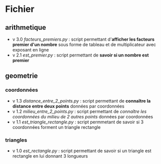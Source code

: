 # Fichier

## arithmetique
 - v 3.0 *facteurs_premiers.py* : script permettant d'**afficher les facteurs premier d'un nombre** sous forme de tableau et de multiplicateur avec exposant en ligne
 - v 2.1 *est_premier.py* : script permettant de **savoir si un nombre est premier**

## geometrie
### coordonnées
 - v 1.3 *distance_entre_2_points.py* : script permettant de **connaître la distance entre deux points** données par coordonnées
 - v 1.2 *milieu_entre_2_points.py* : script permettant de *connaître les coordonnées du milieu de 2 autres points* données par coordonnées
 - v 1.1 *est_triangle_rectangle.py* : script permmetant de savoir si 3 coordonnées forment un triangle rectangle

 ### triangles
 - v 1.0 *est_rectangle.py* : script permettant de savoir si un triangle est rectangle en lui donnant 3 longueurs